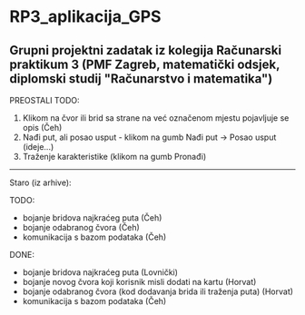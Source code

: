# RP3_aplikacija_GPS
Grupni projektni zadatak iz kolegija Računarski praktikum 3 (PMF Zagreb, matematički odsjek, diplomski studij "Računarstvo i matematika")
--------------------------------

PREOSTALI TODO:

1. Klikom na čvor ili brid sa strane na već označenom mjestu pojavljuje se opis (Čeh)
2. Nađi put, ali posao usput - klikom na gumb Nađi put -> Posao usput (ideje...)
3. Traženje karakteristike (klikom na gumb Pronađi)

--------------------------------

Staro (iz arhive):

TODO:
  + bojanje bridova najkraćeg puta (Čeh)
  + bojanje odabranog čvora (Čeh)
  + komunikacija s bazom podataka (Čeh)

DONE:
  - bojanje bridova najkraćeg puta (Lovnički)
  - bojanje novog čvora koji korisnik misli dodati na kartu (Horvat)
  - bojanje odabranog čvora (kod dodavanja brida ili traženja puta) (Horvat)
  - komunikacija s bazom podataka (Čeh)
